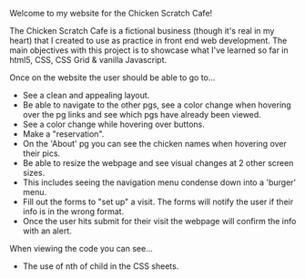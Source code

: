 Welcome to my website for the Chicken Scratch Cafe!

The Chicken Scratch Cafe is a fictional business (though it's real in my heart) that I created to use as practice in front end web development. The main objectives with this project is to showcase what I've learned so far in html5, CSS, CSS Grid & vanilla Javascript. 

Once on the website the user should be able to go to... 
-   See a clean and appealing layout. 
-   Be able to navigate to the other pgs, see a color change when hovering over the pg links and see which pgs have already been   viewed.
-   See a color change while hovering over buttons.
-   Make a "reservation".
-   On the 'About' pg you can see the chicken names when hovering over their pics.
-   Be able to resize the webpage and see visual changes at 2 other screen sizes.
-   This includes seeing the navigation menu condense down into a 'burger' menu.
-   Fill out the forms to "set up" a visit. The forms will notify the user if their info is in the wrong format.
-   Once the user hits submit for their visit the webpage will confirm the info with an alert. 

When viewing the code you can see...
-   The use of nth of child in the CSS sheets.